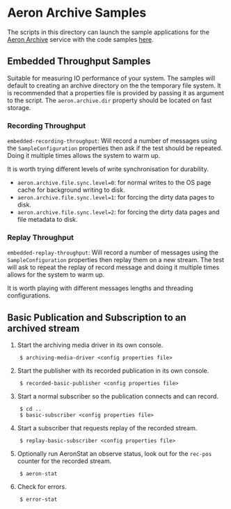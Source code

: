 # Aeron Archive Samples

The scripts in this directory can launch the sample applications for the [Aeron Archive](https://github.com/real-logic/aeron/tree/master/aeron-archive) service with the code samples
[here](https://github.com/real-logic/aeron/tree/master/aeron-samples/src/main/java/io/aeron/samples/archive).

## Embedded Throughput Samples

Suitable for measuring IO performance of your system. The samples will default to creating
an archive directory on the the temporary file system. It is recommended that a properties file is provided
by passing it as argument to the script. The `aeron.archive.dir` property should be located on fast storage.

### Recording Throughput

`embedded-recording-throughput`: Will record a number of messages using the `SampleConfiguration` properties then 
ask if the test should be repeated. Doing it multiple times allows the system to warm up.

It is worth trying different levels of write synchronisation for durability.

- `aeron.archive.file.sync.level=0`: for normal writes to the OS page cache for background writing to disk.
- `aeron.archive.file.sync.level=1`: for forcing the dirty data pages to disk. 
- `aeron.archive.file.sync.level=2`: for forcing the dirty data pages and file metadata to disk. 

### Replay Throughput

`embedded-replay-throughput`: Will record a number of messages using the `SampleConfiguration` properties then
replay them on a new stream. The test will ask to repeat the replay of record message and doing it multiple times
allows for the system to warm up.

It is worth playing with different messages lengths and threading configurations.

## Basic Publication and Subscription to an archived stream

1. Start the archiving media driver in its own console.

```
    $ archiving-media-driver <config properties file>
```

2. Start the publisher with its recorded publication in its own console.

```
    $ recorded-basic-publisher <config properties file>
```
    

3. Start a normal subscriber so the publication connects and can record.

```
    $ cd ..
    $ basic-subscriber <config properties file>
```

4. Start a subscriber that requests replay of the recorded stream.

```
    $ replay-basic-subscriber <config properties file>
```

5. Optionally run AeronStat an observe status, look out for the `rec-pos` counter for the recorded stream. 
  
```
    $ aeron-stat
```

6. Check for errors.

```
    $ error-stat
```
 

